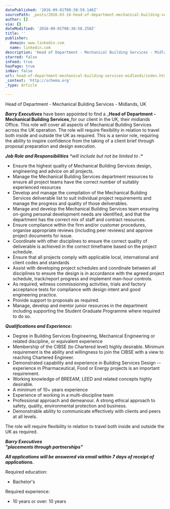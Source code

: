 ```yaml
---
datePublished: '2016-09-01T08:38:59.146Z'
sourcePath: _posts/2016-03-16-head-of-department-mechanical-building-services-midlands.md
author: []
via: {}
dateModified: '2016-09-01T08:38:58.258Z'
title: ''
publisher:
  domain: www.linkedin.com
  name: linkedin.com
description: 'Head of Department - Mechanical Building Services - Midlands, UK'
starred: false
inFeed: true
hasPage: true
inNav: false
url: head-of-department-mechanical-building-services-midlands/index.html
_context: 'http://schema.org'
_type: Article

---
```

Head of Department - Mechanical Building Services - Midlands, UK

_**Barry Executives**_ have been appointed to find a _**Head of Department - Mechanical Building Services**_for our client in the UK, their midlands Office. This role will cover all aspects of Mechanical Building Services across the UK operation. The role will require flexibility in relation to travel both inside and outside the UK as required. This is a senior role, requiring the ability to inspire confidence from the taking of a client brief through proposal preparation and design execution.

_**Job Role and Responsibilities** \*will include but not be limited to :\*_

* Ensure the highest quality of Mechanical Building Services design, engineering and advice on all projects.
* Manage the Mechanical Building Services department resources to ensure all project teams have the correct number of suitably experienced resources
* Develop and manage the compilation of the Mechanical Building Services deliverable list to suit individual project requirements and manage the progress and quality of those deliverables.
* Manage and develop the Mechanical Building Services team ensuring on-going personal development needs are identified, and that the department has the correct mix of staff and contract resources.
* Ensure compliance within the firm and/or customer procedures, organise appropriate reviews (including peer reviews) and approve project documents for issue.
* Coordinate with other disciplines to ensure the correct quality of deliverable is achieved in the correct timeframe based on the project schedule.
* Ensure that all projects comply with applicable local, international and client codes and standards
* Assist with developing project schedules and coordinate between all disciplines to ensure the design is in accordance with the agreed project schedule, track/report progress and implement man-hour controls.
* As required, witness commissioning activities, trials and factory acceptance tests for compliance with design intent and good engineering practice.
* Provide support to proposals as required.
* Manage, develop and mentor junior resources in the department including supporting the Student Graduate Programme where required to do so.

_**Qualifications and Experience:**_

* Degree in Building Services Engineering, Mechanical Engineering or related discipline, or equivalent experience
* Membership of the CIBSE (to Chartered level) highly desirable. Minimum requirement is the ability and willingness to join the CIBSE with a view to reaching Chartered Engineer.
* Demonstrated capability and experience in Building Services Design -- experience in Pharmaceutical, Food or Energy projects is an important requirement.
* Working knowledge of BREEAM, LEED and related concepts highly desirable.
* A minimum of 10+ years experience
* Experience of working in a multi-discipline team
* Professional approach and demeanour. A strong ethical approach to safety, quality, environmental protection and business.
* Demonstrable ability to communicate effectively with clients and peers at all levels.

The role will require flexibility in relation to travel both inside and outside the UK as required.

_**Barry Executives**_  
_**"placements through partnerships"**_

_**All applications will be answered via email within 7 days of receipt of applications.**_

Required education:

* Bachelor's

Required experience:

* 10 years or over: 10 years